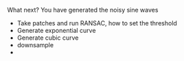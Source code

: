 What next?
You have generated the noisy sine waves

- Take patches and run RANSAC, how to set the threshold
- Generate exponential curve
- Generate cubic curve
- downsample
- 